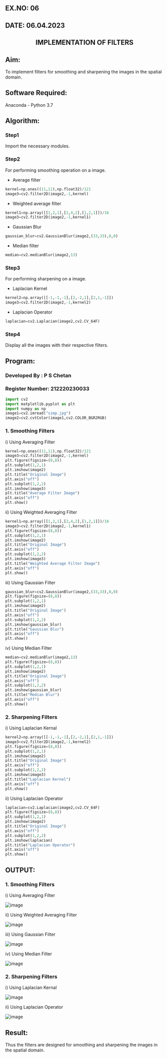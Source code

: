 ## EX.NO: 06 <br>
## DATE: 06.04.2023
## <p align="center">IMPLEMENTATION OF FILTERS</p>

## Aim:

To implement filters for smoothing and sharpening the images in the spatial domain.

## Software Required:

Anaconda - Python 3.7

## Algorithm:

### Step1
Import the necessary modules.

### Step2
For performing smoothing operation on a image. 
- Average filter
```python
kernel=np.ones((11,11),np.float32)/121
image3=cv2.filter2D(image2,-1,kernel)
```
- Weighted average filter
```python
kernel1=np.array([[1,2,1],[2,4,2],[1,2,1]])/16
image3=cv2.filter2D(image2,-1,kernel1)
```
- Gaussian Blur 
```python
gaussian_blur=cv2.GaussianBlur(image2,(33,33),0,0)
```
- Median filter
```python
median=cv2.medianBlur(image2,13)
```

### Step3
For performing sharpening on a image.
- Laplacian Kernel
```python
kernel2=np.array([[-1,-1,-1],[2,-2,1],[2,1,-1]])
image3=cv2.filter2D(image2,-1,kernel2)
```
- Laplacian Operator
```python
laplacian=cv2.Laplacian(image2,cv2.CV_64F)
```

### Step4
Display all the images with their respective filters.

## Program:
### Developed By   : P S Chetan
### Register Number: 212220230033
```PYTHON
import cv2
import matplotlib.pyplot as plt
import numpy as np
image1=cv2.imread("simp.jpg")
image2=cv2.cvtColor(image1,cv2.COLOR_BGR2RGB)
```

### 1. Smoothing Filters

i) Using Averaging Filter
```Python
kernel=np.ones((11,11),np.float32)/121
image3=cv2.filter2D(image2,-1,kernel)
plt.figure(figsize=(8,8))
plt.subplot(1,2,1)
plt.imshow(image2)
plt.title("Original Image")
plt.axis("off")
plt.subplot(1,2,2)
plt.imshow(image3)
plt.title("Average Filter Image")
plt.axis("off")
plt.show()
```

ii) Using Weighted Averaging Filter
```Python
kernel1=np.array([[1,2,1],[2,4,2],[1,2,1]])/16
image3=cv2.filter2D(image2,-1,kernel1)
plt.figure(figsize=(8,8))
plt.subplot(1,2,1)
plt.imshow(image2)
plt.title("Original Image")
plt.axis("off")
plt.subplot(1,2,2)
plt.imshow(image3)
plt.title("Weighted Average Filter Image")
plt.axis("off")
plt.show()
```

iii) Using Gaussian Filter
```Python
gaussian_blur=cv2.GaussianBlur(image2,(33,33),0,0)
plt.figure(figsize=(8,8))
plt.subplot(1,2,1)
plt.imshow(image2)
plt.title("Original Image")
plt.axis("off")
plt.subplot(1,2,2)
plt.imshow(gaussian_blur)
plt.title("Gaussian Blur")
plt.axis("off")
plt.show()
```

iv) Using Median Filter
```Python
median=cv2.medianBlur(image2,13)
plt.figure(figsize=(8,8))
plt.subplot(1,2,1)
plt.imshow(image2)
plt.title("Original Image")
plt.axis("off")
plt.subplot(1,2,2)
plt.imshow(gaussian_blur)
plt.title("Median Blur")
plt.axis("off")
plt.show()
```

### 2. Sharpening Filters
i) Using Laplacian Kernal
```Python
kernel2=np.array([[-1,-1,-1],[2,-2,1],[2,1,-1]])
image3=cv2.filter2D(image2,-1,kernel2)
plt.figure(figsize=(8,8))
plt.subplot(1,2,1)
plt.imshow(image2)
plt.title("Original Image")
plt.axis("off")
plt.subplot(1,2,2)
plt.imshow(image3)
plt.title("Laplacian Kernel")
plt.axis("off")
plt.show()
```

ii) Using Laplacian Operator
```Python
laplacian=cv2.Laplacian(image2,cv2.CV_64F)
plt.figure(figsize=(8,8))
plt.subplot(1,2,1)
plt.imshow(image2)
plt.title("Original Image")
plt.axis("off")
plt.subplot(1,2,2)
plt.imshow(laplacian)
plt.title("Laplacian Operator")
plt.axis("off")
plt.show()
```

## OUTPUT:
### 1. Smoothing Filters
i) Using Averaging Filter

![image](https://user-images.githubusercontent.com/74660507/167992682-a28327f5-12b7-4c01-a8dd-034a9ffaf803.png)

ii) Using Weighted Averaging Filter

![image](https://user-images.githubusercontent.com/74660507/167992717-4c10f23c-95f3-4de6-8c13-75634cdf0d36.png)

iii) Using Gaussian Filter

![image](https://user-images.githubusercontent.com/74660507/167992759-fdf5a3a7-013e-4d1f-9eb6-003274651bd1.png)

iv) Using Median Filter

![image](https://user-images.githubusercontent.com/74660507/167992794-af5e5a51-7720-41e6-a3c5-3c2d3f1948da.png)


### 2. Sharpening Filters
i) Using Laplacian Kernal

![image](https://user-images.githubusercontent.com/74660507/167992873-2bbb44a7-b0a3-4cb5-92a7-30f6619ba5c5.png)

ii) Using Laplacian Operator


![image](https://user-images.githubusercontent.com/74660507/167992902-3e54210b-6bd1-4c98-a5be-bcd046e86175.png)



## Result:
Thus the filters are designed for smoothing and sharpening the images in the spatial domain.
